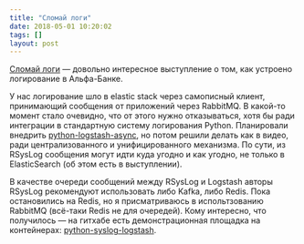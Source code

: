 ```yaml
---
title: "Сломай логи"
date: 2018-05-01 10:20:02
tags: []
layout: post
---
```


[Сломай логи](https://youtu.be/Iflzes-xu8Q) — довольно интересное выступление о том, как устроено логирование в Альфа-Банке.

У нас логирование шло в elastic stack через самописный клиент, принимающий сообщения от приложений через RabbitMQ. В какой-то момент стало очевидно, что от этого нужно отказываться, хотя бы ради интеграции в стандартную систему логирования Python. Планировали внедрить [python-logstash-async](https://github.com/eht16/python-logstash-async), но потом решили делать как в видео, ради централизованного и унифицированного механизма. По сути, из RSysLog сообщения могут идти куда угодно и как угодно, не только в ElasticSearch (об этом есть в выступлении).

В качестве очереди сообщений между RSysLog и Logstash авторы RSysLog рекомендуют использовать либо Kafka, либо Redis. Пока остановились на Redis, но я присматриваюсь в испольтзованию RabbitMQ (всё-таки Redis не для очередей). Кому интересно, что получилось — на гитхабе есть демонстрационная площадка на контейнерах: [python-syslog-logstash](https://github.com/orsinium/python-syslog-logstash).
